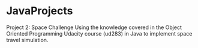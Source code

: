 # JavaProjects
Project 2: Space Challenge
Using the knowledge covered in the Object Oriented Programming Udacity course (ud283) in Java to implement space travel simulation.
